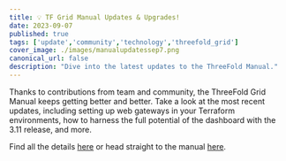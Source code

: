```yaml
---
title: 💡 TF Grid Manual Updates & Upgrades!
date: 2023-09-07
published: true
tags: ['update','community','technology','threefold_grid']
cover_image: ./images/manualupdatessep7.png
canonical_url: false
description: "Dive into the latest updates to the ThreeFold Manual."
---
```


Thanks to contributions from team and community, the ThreeFold Grid Manual keeps getting better and better. Take a look at the most recent updates, including setting up web gateways in your Terraform environments, how to harness the full potential of the dashboard with the 3.11 release, and more.

Find all the details [here](https://forum.threefold.io/t/manual-updates-september-w1-2023/4067) or head straight to the manual [here](https://manual.grid.tf/).